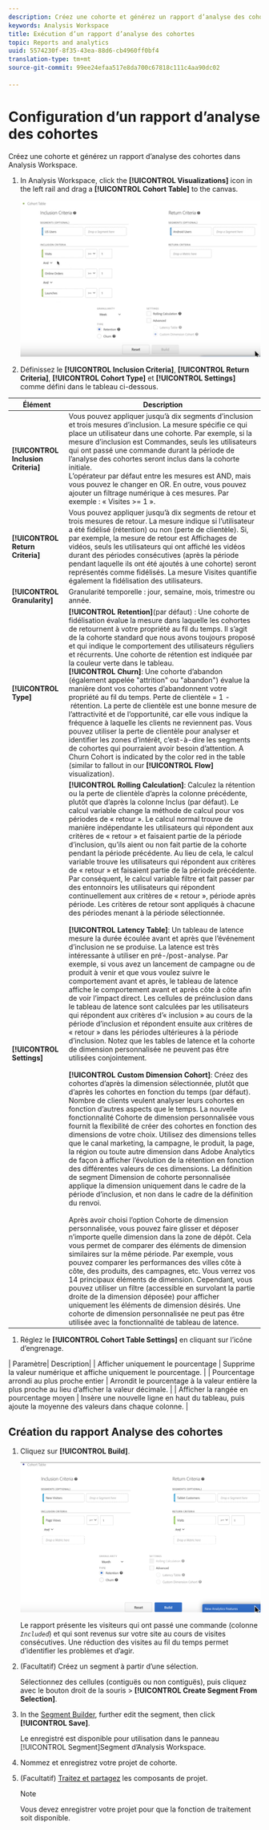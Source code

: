 ```yaml
---
description: Créez une cohorte et générez un rapport d’analyse des cohortes dans Analysis Workspace.
keywords: Analysis Workspace
title: Exécution d’un rapport d’analyse des cohortes
topic: Reports and analytics
uuid: 5574230f-8f35-43ea-88d6-cb4960ff0bf4
translation-type: tm+mt
source-git-commit: 99ee24efaa517e8da700c67818c111c4aa90dc02

---
```



# Configuration d’un rapport d’analyse des cohortes

Créez une cohorte et générez un rapport d’analyse des cohortes dans Analysis Workspace.

1. In Analysis Workspace, click the **[!UICONTROL Visualizations]** icon in the left rail and drag a **[!UICONTROL Cohort Table]** to the canvas.

   ![](assets/cohort-table.png)

1. Définissez le **[!UICONTROL Inclusion Criteria]**, **[!UICONTROL Return Criteria]**, **[!UICONTROL Cohort Type]** et **[!UICONTROL Settings]** comme défini dans le tableau ci-dessous.

| Élément | Description |
|--- |--- |
| **[!UICONTROL Inclusion Criteria]** | Vous pouvez appliquer jusqu’à dix segments d’inclusion et trois mesures d’inclusion. La mesure spécifie ce qui place un utilisateur dans une cohorte. Par exemple, si la mesure d’inclusion est Commandes, seuls les utilisateurs qui ont passé une commande durant la période de l’analyse des cohortes seront inclus dans la cohorte initiale.<br>L’opérateur par défaut entre les mesures est AND, mais vous pouvez le changer en OR. En outre, vous pouvez ajouter un filtrage numérique à ces mesures. Par exemple : « Visites >= 1 ».</br> |
| **[!UICONTROL Return Criteria]** | Vous pouvez appliquer jusqu’à dix segments de retour et trois mesures de retour. La mesure indique si l’utilisateur a été fidélisé (rétention) ou non (perte de clientèle). Si, par exemple, la mesure de retour est Affichages de vidéos, seuls les utilisateurs qui ont affiché les vidéos durant des périodes consécutives (après la période pendant laquelle ils ont été ajoutés à une cohorte) seront représentés comme fidélisés. La mesure Visites quantifie également la fidélisation des utilisateurs. |
| **[!UICONTROL Granularity]** | Granularité temporelle : jour, semaine, mois, trimestre ou année. |
| **[!UICONTROL Type]** | **[!UICONTROL Retention]**(par défaut) : Une cohorte de fidélisation évalue la mesure dans laquelle les cohortes de retournent à votre propriété au fil du temps. Il s’agit de la cohorte standard que nous avons toujours proposé et qui indique le comportement des utilisateurs réguliers et récurrents. Une cohorte de rétention est indiquée par la couleur verte dans le tableau.<br>**[!UICONTROL Churn]**: Une cohorte d’abandon (également appelée &quot;attrition&quot; ou &quot;abandon&quot;) évalue la manière dont vos cohortes d’abandonnent votre propriété au fil du temps. Perte de clientèle = 1 - rétention. La perte de clientèle est une bonne mesure de l’attractivité et de l’opportunité, car elle vous indique la fréquence à laquelle les clients ne reviennent pas. Vous pouvez utiliser la perte de clientèle pour analyser et identifier les zones d’intérêt, c’est-à-dire les segments de cohortes qui pourraient avoir besoin d’attention. A Churn Cohort is indicated by the color red in the table (similar to fallout in our **[!UICONTROL Flow]** visualization).</br> |
| **[!UICONTROL Settings]** | **[!UICONTROL Rolling Calculation]**: Calculez la rétention ou la perte de clientèle d’après la colonne précédente, plutôt que d’après la colonne Inclus (par défaut). Le calcul variable change la méthode de calcul pour vos périodes de « retour ». Le calcul normal trouve de manière indépendante les utilisateurs qui répondent aux critères de « retour » et faisaient partie de la période d’inclusion, qu’ils aient ou non fait partie de la cohorte pendant la période précédente. Au lieu de cela, le calcul variable trouve les utilisateurs qui répondent aux critères de « retour » et faisaient partie de la période précédente. Par conséquent, le calcul variable filtre et fait passer par des entonnoirs les utilisateurs qui répondent continuellement aux critères de « retour », période après période. Les critères de retour sont appliqués à chacune des périodes menant à la période sélectionnée. </br><br>**[!UICONTROL Latency Table]**: Un tableau de latence mesure la durée écoulée avant et après que l’événement d’inclusion ne se produise. La latence est très intéressante à utiliser en pré-/post-analyse. Par exemple, si vous avez un lancement de campagne ou de produit à venir et que vous voulez suivre le comportement avant et après, le tableau de latence affiche le comportement avant et après côte à côte afin de voir l’impact direct. Les cellules de préinclusion dans le tableau de latence sont calculées par les utilisateurs qui répondent aux critères d’« inclusion » au cours de la période d’inclusion et répondent ensuite aux critères de « retour » dans les périodes ultérieures à la période d’inclusion. Notez que les tables de latence et la cohorte de dimension personnalisée ne peuvent pas être utilisées conjointement.</br><br>**[!UICONTROL Custom Dimension Cohort]**: Créez des cohortes d’après la dimension sélectionnée, plutôt que d’après les cohortes en fonction du temps (par défaut). Nombre de clients veulent analyser leurs cohortes en fonction d’autres aspects que le temps. La nouvelle fonctionnalité Cohorte de dimension personnalisée vous fournit la flexibilité de créer des cohortes en fonction des dimensions de votre choix. Utilisez des dimensions telles que le canal marketing, la campagne, le produit, la page, la région ou toute autre dimension dans Adobe Analytics de façon à afficher l’évolution de la rétention en fonction des différentes valeurs de ces dimensions. La définition de segment Dimension de cohorte personnalisée applique la dimension uniquement dans le cadre de la période d’inclusion, et non dans le cadre de la définition du renvoi.</br><br>Après avoir choisi l’option Cohorte de dimension personnalisée, vous pouvez faire glisser et déposer n’importe quelle dimension dans la zone de dépôt. Cela vous permet de comparer des éléments de dimension similaires sur la même période. Par exemple, vous pouvez comparer les performances des villes côte à côte, des produits, des campagnes, etc. Vous verrez vos 14 principaux éléments de dimension. Cependant, vous pouvez utiliser un filtre (accessible en survolant la partie droite de la dimension déposée) pour afficher uniquement les éléments de dimension désirés. Une cohorte de dimension personnalisée ne peut pas être utilisée avec la fonctionnalité de tableau de latence.</br> |

1. Réglez le **[!UICONTROL Cohort Table Settings]** en cliquant sur l’icône d’engrenage.

| Paramètre| Description|
| Afficher uniquement le pourcentage | Supprime la valeur numérique et affiche uniquement le pourcentage. |
| Pourcentage arrondi au plus proche entier | Arrondit le pourcentage à la valeur entière la plus proche au lieu d’afficher la valeur décimale. |
| Afficher la rangée en pourcentage moyen | Insère une nouvelle ligne en haut du tableau, puis ajoute la moyenne des valeurs dans chaque colonne. |

## Création du rapport Analyse des cohortes

1. Cliquez sur **[!UICONTROL Build]**.

   ![Résultat de l’étape](assets/cohort-report.png)

   Le rapport présente les visiteurs qui ont passé une commande (colonne *`Included`*) et qui sont revenus sur votre site au cours de visites consécutives. Une réduction des visites au fil du temps permet d’identifier les problèmes et d’agir.
1. (Facultatif) Créez un segment à partir d’une sélection.

   Sélectionnez des cellules (contiguës ou non contiguës), puis cliquez avec le bouton droit de la souris > **[!UICONTROL Create Segment From Selection]**.

1. In the [Segment Builder](https://marketing.adobe.com/resources/help/fr_FR/analytics/segment/seg_build.html), further edit the segment, then click **[!UICONTROL Save]**.

   Le enregistré est disponible pour utilisation dans le panneau [!UICONTROL Segment]Segment d’Analysis Workspace.
1. Nommez et enregistrez votre projet de cohorte.
1. (Facultatif) [Traitez et partagez](/help/analyze/analysis-workspace/curate-share/curate.md) les composants de projet.

   >[!NOTE]
   >
   >Vous devez enregistrer votre projet pour que la fonction de traitement soit disponible.

